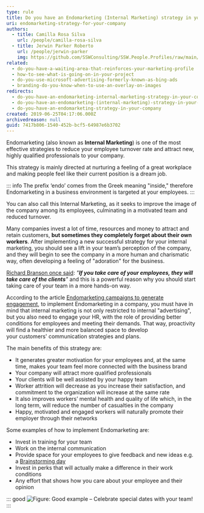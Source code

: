 ```yaml
---
type: rule
title: Do you have an Endomarketing (Internal Marketing) strategy in your company?
uri: endomarketing-strategy-for-your-company
authors:
  - title: Camilla Rosa Silva
    url: /people/camilla-rosa-silva
  - title: Jerwin Parker Roberto
    url: /people/jerwin-parker
    img: https://github.com/SSWConsulting/SSW.People.Profiles/raw/main/Jerwin-Parker/Images/Jerwin-Parker-Profile.jpg
related:
  - do-you-have-a-waiting-area-that-reinforces-your-marketing-profile
  - how-to-see-what-is-going-on-in-your-project
  - do-you-use-microsoft-advertising-formerly-known-as-bing-ads
  - branding-do-you-know-when-to-use-an-overlay-on-images
redirects:
  - do-you-have-an-endomarketing-internal-marketing-strategy-in-your-company
  - do-you-have-an-endomarketing-(internal-marketing)-strategy-in-your-company
  - do-you-have-an-endomarketing-strategy-in-your-company
created: 2019-06-25T04:17:06.000Z
archivedreason: null
guid: 7417b806-1540-452b-bcf5-64987e6b3702
---
```

Endomarketing (also known as **Internal Marketing**) is one of the most effective strategies to reduce your employee turnover rate and attract new, highly qualified professionals to your company. 

This strategy is mainly directed at nurturing a feeling of a great workplace and making people feel like their current position is a dream job. 

::: info
The prefix ‘endo’ comes from the Greek meaning "inside," therefore Endomarketing in a business environment is targeted at your employees. 
:::

You can also call this Internal Marketing, as it seeks to improve the image of the company among its employees, culminating in a motivated team and reduced turnover.

<!--endintro-->

Many companies invest a lot of time, resources and money to attract and retain customers, **but sometimes they completely forget about their own workers**. After implementing a new successful strategy for your internal marketing, you should see a lift in your team’s perception of the company, and they will begin to see the company in a more human and charismatic way, often developing a feeling of "adoration" for the business.

[Richard Branson once said](https://www.goodreads.com/quotes/7356284-clients-do-not-come-first-employees-come-first-if-you): *"**If you take care of your employees, they will take care of the clients**"* and this is a powerful reason why you should start taking care of your team in a more hands-on way. 

According to the article [Endomarketing campaigns to generate engagement](https://race.agency/public-relations-brazil/endomarketing-campaigns/), to implement Endomarketing in a company, you must have in mind that internal marketing is not only restricted to internal "advertising", but you also need to engage your HR, with the role of providing better conditions for employees and meeting their demands. That way, proactivity will find a healthier and more balanced space to develop your customers' communication strategies and plans.

The main benefits of this strategy are:

* It generates greater motivation for your employees and, at the same time, makes your team feel more connected with the business brand
* Your company will attract more qualified professionals
* Your clients will be well assisted by your happy team
* Worker attrition will decrease as you increase their satisfaction, and commitment to the organization will increase at the same rate
* It also improves workers’ mental health and quality of life which, in the long term, will reduce the number of casualties in the company
* Happy, motivated and engaged workers will naturally promote their employer through their networks



Some examples of how to implement Endomarketing are:

* Invest in training for your team
* Work on the internal communication
* Provide space for your employees to give feedback and new ideas e.g. a [Brainstorming day](https://www.ssw.com.au/rules/use-the-brains-of-your-company)
* Invest in perks that will actually make a difference in their work conditions
* Any effort that shows how you care about your employee and their opinion   

::: good
![Figure: Good example – Celebrate special dates with your team!](bunny.jpg)
:::
